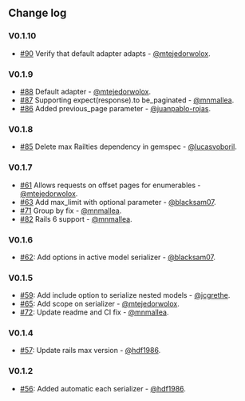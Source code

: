 ## Change log

### V0.1.10
* [#90](https://github.com/Wolox/wor-paginate/pull/90) Verify that default adapter adapts - [@mtejedorwolox](https://github.com/mtejedorwolox).

### V0.1.9
* [#88](https://github.com/Wolox/wor-paginate/pull/88) Default adapter - [@mtejedorwolox](https://github.com/mtejedorwolox).
* [#87](https://github.com/Wolox/wor-paginate/pull/87) Supporting expect(response).to be_paginated - [@mnmallea](https://github.com/mnmallea).
* [#86](https://github.com/Wolox/wor-paginate/pull/86) Added previous_page parameter - [@juanpablo-rojas](https://github.com/juanpablo-rojas).

### V0.1.8
* [#85](https://github.com/Wolox/wor-paginate/pull/85) Delete max Railties dependency in gemspec - [@lucasvoboril](https://github.com/lucasvoboril).

### V0.1.7
* [#61](https://github.com/Wolox/wor-paginate/pull/61) Allows requests on offset pages for enumerables - [@mtejedorwolox](https://github.com/mtejedorwolox).
* [#63](https://github.com/Wolox/wor-paginate/pull/63) Add max_limit with optional parameter - [@blacksam07](https://github.com/blacksam07).
* [#71](https://github.com/Wolox/wor-paginate/pull/71) Group by fix - [@mnmallea](https://github.com/mnmallea).
* [#82](https://github.com/Wolox/wor-paginate/pull/71) Rails 6 support - [@mnmallea](https://github.com/mnmallea).

### V0.1.6
* [#62](https://github.com/Wolox/wor-paginate/pull/62): Add options in active model serializer - [@blacksam07](https://github.com/blacksam07).

### V0.1.5
* [#59](https://github.com/Wolox/wor-paginate/pull/59): Add include option to serialize nested models - [@jcgrethe](https://github.com/jcgrethe).
* [#65](https://github.com/Wolox/wor-paginate/pull/65): Add scope on serializer - [@mtejedorwolox](https://github.com/mtejedorwolox).
* [#72](https://github.com/Wolox/wor-paginate/pull/72): Update readme and CI fix - [@mnmallea](https://github.com/mnmallea).

### V0.1.4
* [#57](https://github.com/Wolox/wor-paginate/pull/57): Update rails max version - [@hdf1986](https://github.com/hdf1986).

### V0.1.2
* [#56](https://github.com/Wolox/wor-paginate/pull/56): Added automatic each serializer - [@hdf1986](https://github.com/hdf1986).
